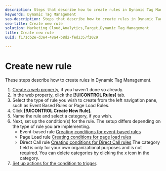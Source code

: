```yaml
---
description: Steps that describe how to create rules in Dynamic Tag Management.
keywords: Dynamic Tag Management
seo-description: Steps that describe how to create rules in Dynamic Tag Management.
seo-title: Create new rule
solution: Marketing Cloud,Analytics,Target,Dynamic Tag Management
title: Create new rule
uuid: f171cb2e-d3e4-48a4-b8d2-fed2357f2029

---
```


# Create new rule

These steps describe how to create rules in Dynamic Tag Management.

1. [Create a web property](../../administration/web-property.md#task_AE34E23EC47B4E9C8634782C05D9DC09), if you haven't done so already.
1. In the web property, click the **[!UICONTROL Rules]** tab.
1. Select the type of rule you wish to create from the left navigation pane, such as Event Based Rules or Page Load Rules.
1. Click **[!UICONTROL Create New Rule]**.
1. Name the rule and select a category, if you wish.
1. Next, set up the condition(s) for the rule. The setup differs depending on the type of rule you are implementing.
   + Event-based rule
     [Creating conditions for event-based rules](../../managing-resources/create-rules/t-rules-event-conditions.md#task_A122DE72110F4579A91F9D96D92D39FC)
   + Page Load rule
     [Creating conditions for page load rules](../../managing-resources/create-rules/t-rules-page-conditions.md#task_69B41CB230EE4530A755D91233F73706)
   + Direct Call rule
     [Creating conditions for Direct Call rules](../../managing-resources/create-rules/t-rules-direct-conditions.md#task_85EB8F01775A402BA53B8298F0AADA09)
     The category field is only for your own organizational purposes and is not required. You can delete categories by clicking the x icon in the category. 
1. [Set up actions for the condition to trigger](../../managing-resources/create-rules/t-rules-actions.md#task_94DFE0D8B53A43E2892851BABE381121).
